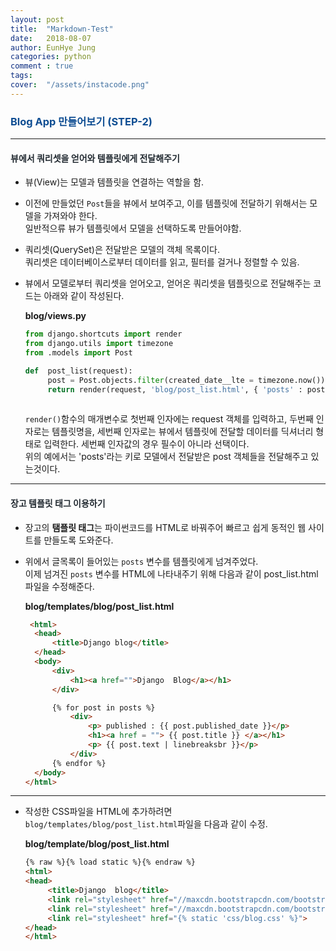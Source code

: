 ```yaml
---
layout: post
title:  "Markdown-Test"
date:   2018-08-07
author: EunHye Jung
categories: python
comment : true
tags:	
cover:  "/assets/instacode.png"
---   
```

###  <font color = "#0E4D92"> Blog App 만들어보기 (STEP-2) </font>    
  
_ _ _   
  
#### <font color="#212930"> 뷰에서 쿼리셋을 얻어와 템플릿에게 전달해주기 </font>    
  
* 뷰(View)는 모델과 템플릿을 연결하는 역할을 함.  
* 이전에 만들었던 `Post`들을 뷰에서 보여주고, 이를 템플릿에 전달하기 위해서는 모델을 가져와야 한다.  
  일반적으류 뷰가 템플릿에서 모델을 선택하도록 만들어야함.   
  
* 쿼리셋(QuerySet)은 전달받은 모델의 객체 목록이다.  
  쿼리셋은 데이터베이스로부터 데이터를 읽고, 필터를 걸거나 정렬할 수 있음.  
  
* 뷰에서 모델로부터 쿼리셋을 얻어오고, 얻어온 쿼리셋을 템플릿으로 전달해주는 코드는 아래와 같이 작성된다.  
   
   <b>blog/views.py </b>
   ```python    
   from django.shortcuts import render  
   from django.utils import timezone
   from .models import Post
   
   def  post_list(request):
        post = Post.objects.filter(created_date__lte = timezone.now()).order_by('create_date') # post는 쿼리셋
        return render(request, 'blog/post_list.html', { 'posts' : posts })
        
   ```  
   
  `render()`함수의 매개변수로 첫번째 인자에는 request 객체를 입력하고, 두번째 인자로는 템플릿명을, 세번째 인자로는 뷰에서 템플릿에 전달할 데이터를 딕셔너리 형태로 입력한다. 세번째 인자값의 경우 필수이 아니라 선택이다.  
  위의 예에서는 'posts'라는 키로 모델에서 전달받은 post 객체들을 전달해주고 있는것이다.  
   
   
- - -
  
#### <font color="#212930"> 장고 템플릿 태그 이용하기 </font>     
  
* 장고의 <b>탬플릿 태그</b>는 파이썬코드를 HTML로 바꿔주어 빠르고 쉽게 동적인 웹 사이트를 만들도록 도와준다.  
* 위에서 글목록이 들어있는 `posts` 변수를 템플릿에게 넘겨주었다.  
  이제 넘겨진 `posts` 변수를 HTML에 나타내주기 위해 다음과 같이 post_list.html 파일을 수정해준다.  
  
  <b>blog/templates/blog/post_list.html</b>   
  ```html
   <html>
    <head>
        <title>Django blog</title>
    </head>
    <body>
        <div>
            <h1><a href="">Django  Blog</a></h1>
        </div>

        {% for post in posts %}
            <div>
                <p> published : {{ post.published_date }}</p>
                <h1><a href = ""> {{ post.title }} </a></h1>
                <p> {{ post.text | linebreaksbr }}</p>
            </div>
        {% endfor %}
    </body>
  </html>  
  ```   
   
   
- - -

* 작성한 CSS파일을 HTML에 추가하려면 `blog/templates/blog/post_list.html`파일을 다음과 같이 수정.    
    
  <b>blog/template/blog/post_list.html</b>       
   ```html    
   {% raw %}{% load static %}{% endraw %} 
   <html>
   <head>
        <title>Django  blog</title>
        <link rel="stylesheet" href="//maxcdn.bootstrapcdn.com/bootstrap/3.2.0/css/bootstrap.min.css">
        <link rel="stylesheet" href="//maxcdn.bootstrapcdn.com/bootstrap/3.2.0/css/bootstrap-theme.min.css">
        <link rel="stylesheet" href="{% static 'css/blog.css' %}">
   </head>
   </html> 
   ```
   
  
